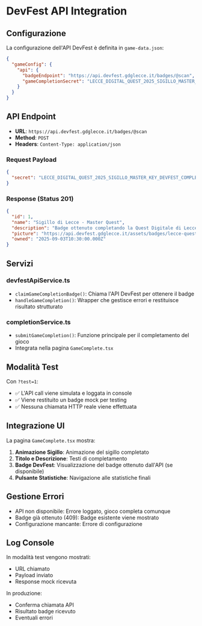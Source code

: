 # DevFest API Integration

## Configurazione

La configurazione dell'API DevFest è definita in `game-data.json`:

```json
{
  "gameConfig": {
    "api": {
      "badgeEndpoint": "https://api.devfest.gdglecce.it/badges/@scan",
      "gameCompletionSecret": "LECCE_DIGITAL_QUEST_2025_SIGILLO_MASTER_KEY_DEVFEST_COMPLETION_BADGE_ULTIMATE_SEAL"
    }
  }
}
```

## API Endpoint

- **URL**: `https://api.devfest.gdglecce.it/badges/@scan`
- **Method**: `POST`
- **Headers**: `Content-Type: application/json`

### Request Payload

```json
{
  "secret": "LECCE_DIGITAL_QUEST_2025_SIGILLO_MASTER_KEY_DEVFEST_COMPLETION_BADGE_ULTIMATE_SEAL"
}
```

### Response (Status 201)

```json
{
  "id": 1,
  "name": "Sigillo di Lecce - Master Quest",
  "description": "Badge ottenuto completando la Quest Digitale di Lecce al DevFest 2025",
  "picture": "https://api.devfest.gdglecce.it/assets/badges/lecce-quest-master.png",
  "owned": "2025-09-03T10:30:00.000Z"
}
```

## Servizi

### devfestApiService.ts

- `claimGameCompletionBadge()`: Chiama l'API DevFest per ottenere il badge
- `handleGameCompletion()`: Wrapper che gestisce errori e restituisce risultato strutturato

### completionService.ts

- `submitGameCompletion()`: Funzione principale per il completamento del gioco
- Integrata nella pagina `GameComplete.tsx`

## Modalità Test

Con `?test=1`:

- ✅ L'API call viene simulata e loggata in console
- ✅ Viene restituito un badge mock per testing
- ✅ Nessuna chiamata HTTP reale viene effettuata

## Integrazione UI

La pagina `GameComplete.tsx` mostra:

1. **Animazione Sigillo**: Animazione del sigillo completato
2. **Titolo e Descrizione**: Testi di completamento  
3. **Badge DevFest**: Visualizzazione del badge ottenuto dall'API (se disponibile)
4. **Pulsante Statistiche**: Navigazione alle statistiche finali

## Gestione Errori

- API non disponibile: Errore loggato, gioco completa comunque
- Badge già ottenuto (409): Badge esistente viene mostrato
- Configurazione mancante: Errore di configurazione

## Log Console

In modalità test vengono mostrati:
- URL chiamato
- Payload inviato
- Response mock ricevuta

In produzione:
- Conferma chiamata API
- Risultato badge ricevuto
- Eventuali errori
